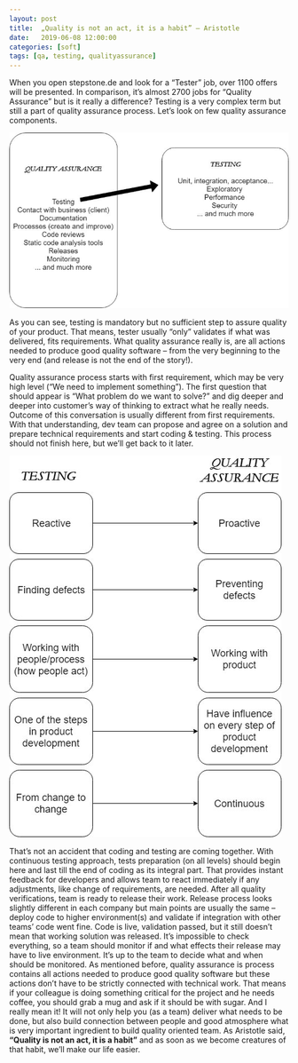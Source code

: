 ```yaml
---
layout: post
title:  „Quality is not an act, it is a habit” – Aristotle
date:   2019-06-08 12:00:00
categories: [soft]
tags: [qa, testing, qualityassurance]
---
```



When you open stepstone.de and look for a “Tester” job, over 1100 offers will be presented. In comparison, it’s almost 2700 jobs for “Quality Assurance” but is it really a difference?
Testing is a very complex term but still a part of quality assurance process. Let’s look on few quality assurance components.
 
 
 ![qa include testing](assets\qa_include_testing.jpg)

 
As you can see, testing is mandatory but no sufficient step to assure quality of your product. That means, tester usually “only” validates if what was delivered, fits requirements. What quality assurance really is, are all actions needed to produce good quality software – from the very beginning to the very end (and release is not the end of the story!). 

Quality assurance process starts with first requirement, which may be very high level (“We need to implement something”). The first question that should appear is “What problem do we want to solve?” and dig deeper and deeper into customer’s way of thinking to extract what he really needs. Outcome of this conversation is usually different from first requirements. With that understanding, dev team can propose and agree on a solution and prepare technical requirements and start coding & testing. This process should not finish here, but we’ll get back to it later.
 
 ![qa vs testing](assets\qa_vs_testing.jpg)
 
That’s not an accident that coding and testing are coming together. With continuous testing approach, tests preparation (on all levels) should begin here and last till the end of coding as its integral part. That provides instant feedback for developers and allows team to react immediately if any adjustments, like change of requirements, are needed. After all quality verifications, team is ready to release their work. 
Release process looks slightly different in each company but main points are usually the same – deploy code to higher environment(s) and validate if integration with other teams’ code went fine. 
Code is live, validation passed, but it still doesn’t mean that working solution was released. It’s impossible to check everything, so a team should monitor if and what effects their release may have to live environment. It’s up to the team to decide what and when should be monitored. 
As mentioned before, quality assurance is process contains all actions needed to produce good quality software but these actions don’t have to be strictly connected with technical work. That means if your colleague is doing something critical for the project and he needs coffee, you should grab a mug and ask if it should be with sugar. And I really mean it! It will not only help you (as a team) deliver what needs to be done, but also build connection between people and good atmosphere what is very important ingredient to build quality oriented team.
As Aristotle said, **“Quality is not an act, it is a habit”** and as soon as we become creatures of that habit, we’ll make our life easier. 


